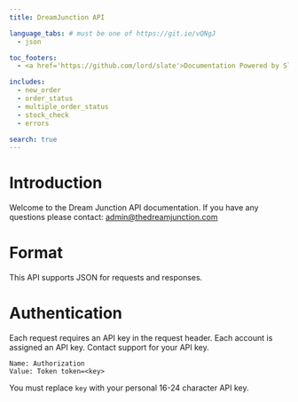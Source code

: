 ```yaml
---
title: DreamJunction API

language_tabs: # must be one of https://git.io/vQNgJ
  - json

toc_footers:
  - <a href='https://github.com/lord/slate'>Documentation Powered by Slate</a>

includes:
  - new_order
  - order_status
  - multiple_order_status
  - stock_check
  - errors

search: true
---
```


# Introduction

Welcome to the Dream Junction API documentation. If you have any questions please contact: <admin@thedreamjunction.com>

# Format

This API supports JSON for requests and responses.

# Authentication

Each request requires an API key in the request header. Each account is assigned an API key. Contact support for your API key.

`Name: Authorization`  
`Value: Token token=<key>`

<aside class="notice">
You must replace <code>key</code> with your personal 16-24 character API key.
</aside>
